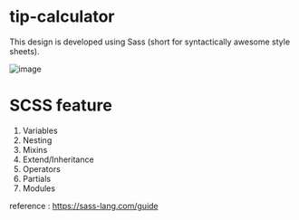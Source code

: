 # tip-calculator

This design is developed using Sass (short for syntactically awesome style sheets).


![image](https://user-images.githubusercontent.com/116076511/196655742-eeac53c1-2352-4443-bd49-2157ca11b920.png)

# SCSS feature
<ol>
  <li>Variables</li>
  <li>Nesting</li>
  <li>Mixins</li>
  <li>Extend/Inheritance</li>
  <li>Operators</li>
  <li>Partials</li>
  <li>Modules</li>
</ol>

reference : https://sass-lang.com/guide


